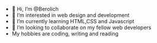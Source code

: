 - 👋 Hi, I’m @Berolich
- 👀 I’m interested in web design and development
- 🌱 I’m currently learning HTML,CSS and Javascript 
- 💞️  I’m looking to collaborate on my fellow web developers
- My hobbies are coding, writing and reading 
  

<!---
Berolich/Berolich is a ✨ special ✨ repository because its `README.md` (this file) appears on your GitHub profile.
You can click the Preview link to take a look at your changes.
--->
